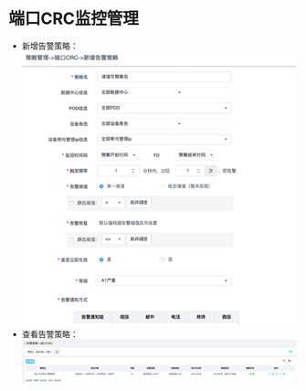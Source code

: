 ﻿# 端口CRC监控管理
- 新增告警策略：
![界面](../../../../image/AIDC/Server-and-Network-Monitor-Service/Network-Monitoring-Port-CRC-Monitoring-1.png)
- 查看告警策略：
![界面](../../../../image/AIDC/Server-and-Network-Monitor-Service/Network-Monitoring-Port-CRC-Monitoring-2.png)
